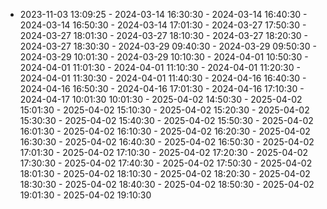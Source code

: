  - 2023-11-03 13:09:25 - 2024-03-14 16:30:30 - 2024-03-14 16:40:30 - 2024-03-14 16:50:30 - 2024-03-14 17:01:30 - 2024-03-27 17:50:30 - 2024-03-27 18:01:30 - 2024-03-27 18:10:30 - 2024-03-27 18:20:30 - 2024-03-27 18:30:30 - 2024-03-29 09:40:30 - 2024-03-29 09:50:30 - 2024-03-29 10:01:30 - 2024-03-29 10:10:30 - 2024-04-01 10:50:30 - 2024-04-01 11:01:30 - 2024-04-01 11:10:30 - 2024-04-01 11:20:30 - 2024-04-01 11:30:30 - 2024-04-01 11:40:30 - 2024-04-16 16:40:30 - 2024-04-16 16:50:30 - 2024-04-16 17:01:30 - 2024-04-16 17:10:30 - 2024-04-17 10:01:30 10:01:30 - 2025-04-02 14:50:30 - 2025-04-02 15:01:30 - 2025-04-02 15:10:30 - 2025-04-02 15:20:30 - 2025-04-02 15:30:30 - 2025-04-02 15:40:30 - 2025-04-02 15:50:30 - 2025-04-02 16:01:30 - 2025-04-02 16:10:30 - 2025-04-02 16:20:30 - 2025-04-02 16:30:30 - 2025-04-02 16:40:30 - 2025-04-02 16:50:30 - 2025-04-02 17:01:30 - 2025-04-02 17:10:30 - 2025-04-02 17:20:30 - 2025-04-02 17:30:30 - 2025-04-02 17:40:30 - 2025-04-02 17:50:30 - 2025-04-02 18:01:30 - 2025-04-02 18:10:30 - 2025-04-02 18:20:30 - 2025-04-02 18:30:30 - 2025-04-02 18:40:30 - 2025-04-02 18:50:30 - 2025-04-02 19:01:30 - 2025-04-02 19:10:30